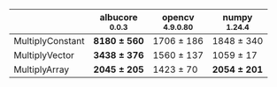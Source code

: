 |                |albucore<br><small>0.0.3</small>|opencv<br><small>4.9.0.80</small>|numpy<br><small>1.24.4</small>|
|----------------|--------------------------------|---------------------------------|------------------------------|
|MultiplyConstant|**8180 ± 560**                  |1706 ± 186                       |1848 ± 340                    |
|MultiplyVector  |**3438 ± 376**                  |1560 ± 137                       |1059 ± 17                     |
|MultiplyArray   |**2045 ± 205**                  |1423 ± 70                        |**2054 ± 201**                |
